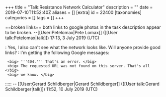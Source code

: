 +++
title = "Talk:Resistance Network Calculator"
description = ""
date = 2019-07-10T11:52:40Z
aliases = []
[extra]
id = 22400
[taxonomies]
categories = []
tags = []
+++

==broken links==
both links to google photos in the task description appear to be broken. --[[User:Petelomax|Pete Lomax]] ([[User talk:Petelomax|talk]]) 17:13, 3 July 2019 (UTC)

: Yes, I also can't see what the network looks like.   Will anyone provide good links? 
: I'm getting the following Google messages:


     <big> '''404.''' That's an error. </big>
     <big> The requested URL was not found on this server. That's all </big>
     <big> we know. </big>
 
::::: -- [[User:Gerard Schildberger|Gerard Schildberger]] ([[User talk:Gerard Schildberger|talk]]) 11:52, 10 July 2019 (UTC)
